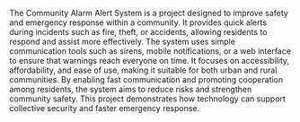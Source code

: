The Community Alarm Alert System is a project designed to improve safety and emergency response within a community. It provides quick alerts during incidents such as fire, theft, or accidents, allowing residents to respond and assist more effectively. The system uses simple communication tools such as sirens, mobile notifications, or a web interface to ensure that warnings reach everyone on time. It focuses on accessibility, affordability, and ease of use, making it suitable for both urban and rural communities. By enabling fast communication and promoting cooperation among residents, the system aims to reduce risks and strengthen community safety. This project demonstrates how technology can support collective security and faster emergency response.
